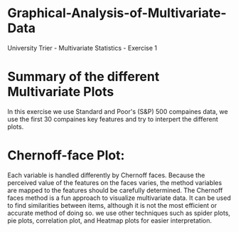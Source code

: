 # Graphical-Analysis-of-Multivariate-Data
University Trier - Multivariate Statistics - Exercise 1

# Summary of the different Multivariate Plots
In this exercise we use Standard and Poor's (S&P) 500 compaines data, we use the first 30 compaines key features and try to interpert the different plots.

# Chernoff-face Plot:
Each variable is handled differently by Chernoff faces. Because the perceived value of the features on the faces varies, the method variables are mapped to the features should be carefully determined. The Chernoff faces method is a fun approach to visualize multivariate data. It can be used to find similarities between items, although it is not the most efficient or accurate method of doing so. we use other techniques such as spider plots, pie plots, correlation plot, and Heatmap plots for easier interpretation.


